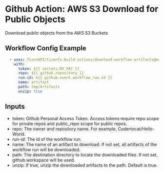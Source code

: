 # Github Action: AWS S3 Download for Public Objects

Download public objects from the AWS S3 Buckets

## Workflow Config Example
```yaml
  - uses: TizenAPI/tizenfx-build-actions/download-workflow-artifacts@master
    with:
      token: ${{ secrets.MY_PAT }}
      repo: ${{ github.repository }}
      run-id: ${{ github.event.workflow_run.id }}
      name: artifact
      path: tmp/Artifacts
      unzip: true
```

## Inputs
  - token: Github Personal Access Token. Access tokens require repo scope for private repos and public_repo scope for public repos.
  - repo: The owner and repository name. For example, Codertocat/Hello-World.
  - run-id: The id of the workflow run.
  - name: The name of an artifact to download. If not set, all artifacts of the workflow run will be downloaded.
  - path: The destination directory to locate the downloaded files. If not set, github.workspace will be used.
  - unzip: If true, unzip the downloaded artifacts to the path. Default is true.
